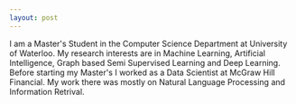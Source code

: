 ```yaml
---
layout: post
---
```




I am a Master's Student in the Computer Science Department at University of Waterloo. My research interests are in Machine Learning, Artificial Intelligence, Graph based Semi Supervised Learning and Deep Learning.  Before starting my Master's I worked as a Data Scientist at McGraw Hill Financial. My work there was mostly on Natural Language Processing and Information Retrival.



